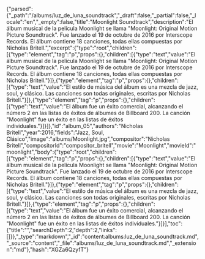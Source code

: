 {"parsed":{"_path":"/albums/luz_de_luna_soundtrack","_draft":false,"_partial":false,"_locale":"en","_empty":false,"title":"Moonlight Soundtrack","description":"El álbum musical de la película Moonlight se llama \"Moonlight: Original Motion Picture Soundtrack\". Fue lanzado el 19 de octubre de 2016 por Interscope Records. El álbum contiene 18 canciones, todas ellas compuestas por Nicholas Britell.","excerpt":{"type":"root","children":[{"type":"element","tag":"p","props":{},"children":[{"type":"text","value":"El álbum musical de la película Moonlight se llama \"Moonlight: Original Motion Picture Soundtrack\". Fue lanzado el 19 de octubre de 2016 por Interscope Records. El álbum contiene 18 canciones, todas ellas compuestas por Nicholas Britell."}]},{"type":"element","tag":"p","props":{},"children":[{"type":"text","value":"El estilo de música del álbum es una mezcla de jazz, soul, y clásico. Las canciones son todas originales, escritas por Nicholas Britell."}]},{"type":"element","tag":"p","props":{},"children":[{"type":"text","value":"El álbum fue un éxito comercial, alcanzando el número 2 en las listas de éxitos de álbumes de Billboard 200. La canción \"Moonlight\" fue un éxito en las listas de éxitos individuales."}]}]},"id":"album_05","authors":"Nicholas Britell","year":2016,"fields":"Jazz, Soul, Clásico","image":"albums/Moonlight.jpg","compositor":"Nicholas Britell","compositorId":"compositor_britell","movie":"Moonlight","movieId":"moonlight","body":{"type":"root","children":[{"type":"element","tag":"p","props":{},"children":[{"type":"text","value":"El álbum musical de la película Moonlight se llama \"Moonlight: Original Motion Picture Soundtrack\". Fue lanzado el 19 de octubre de 2016 por Interscope Records. El álbum contiene 18 canciones, todas ellas compuestas por Nicholas Britell."}]},{"type":"element","tag":"p","props":{},"children":[{"type":"text","value":"El estilo de música del álbum es una mezcla de jazz, soul, y clásico. Las canciones son todas originales, escritas por Nicholas Britell."}]},{"type":"element","tag":"p","props":{},"children":[{"type":"text","value":"El álbum fue un éxito comercial, alcanzando el número 2 en las listas de éxitos de álbumes de Billboard 200. La canción \"Moonlight\" fue un éxito en las listas de éxitos individuales."}]}],"toc":{"title":"","searchDepth":2,"depth":2,"links":[]}},"_type":"markdown","_id":"content:albums:luz_de_luna_soundtrack.md","_source":"content","_file":"albums/luz_de_luna_soundtrack.md","_extension":"md"},"hash":"XGZa6QzyfT"}